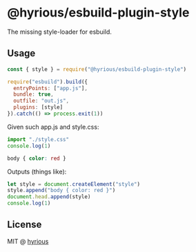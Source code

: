 # @hyrious/esbuild-plugin-style

The missing style-loader for esbuild.

## Usage

```js
const { style } = require("@hyrious/esbuild-plugin-style")

require("esbuild").build({
  entryPoints: ["app.js"],
  bundle: true,
  outfile: "out.js",
  plugins: [style]
}).catch(() => process.exit(1))
```

Given such app.js and style.css:

```js
import "./style.css"
console.log(1)
```

```css
body { color: red }
```

Outputs (things like):

```js
let style = document.createElement("style")
style.append("body { color: red }")
document.head.append(style)
console.log(1)
```

## License

MIT @ [hyrious](https://github.com/hyrious)
